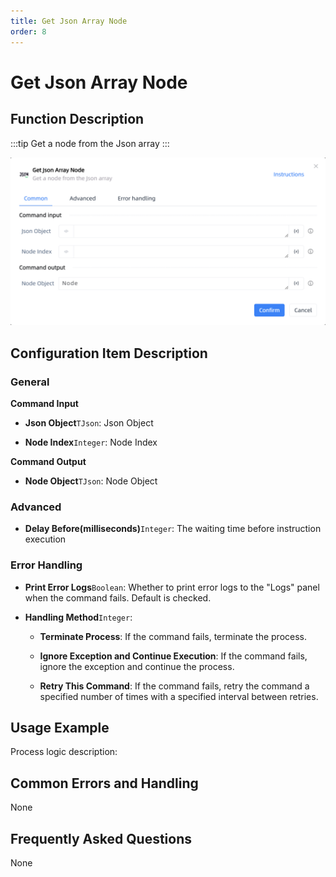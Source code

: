 ```yaml
---
title: Get Json Array Node
order: 8
---
```


# Get Json Array Node

## Function Description

:::tip 
Get a node from the Json array
:::

![Get Json Array Node](../../../assets/Get%20Json%20Array%20Node_command.png)

## Configuration Item Description

### General

**Command Input**

- **Json Object**`TJson`: Json Object

- **Node Index**`Integer`: Node Index


**Command Output**

- **Node Object**`TJson`: Node Object

### Advanced

- **Delay Before(milliseconds)**`Integer`: The waiting time before instruction execution

### Error Handling

- **Print Error Logs**`Boolean`: Whether to print error logs to the "Logs" panel when the command fails. Default is checked. 

- **Handling Method**`Integer`:

    - **Terminate Process**: If the command fails, terminate the process.

    - **Ignore Exception and Continue Execution**: If the command fails, ignore the exception and continue the process.

    - **Retry This Command**: If the command fails, retry the command a specified number of times with a specified interval between retries.

## Usage Example

Process logic description:

## Common Errors and Handling

None

## Frequently Asked Questions

None

